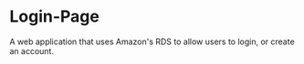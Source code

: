 # Login-Page
A web application that uses Amazon's RDS to allow users to login, or create an account. 
